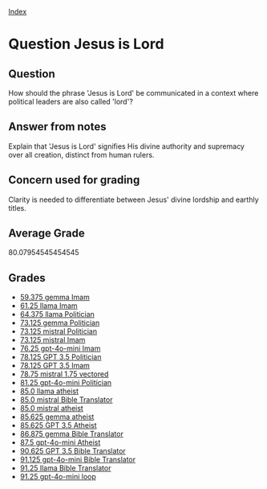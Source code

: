 
[Index](../../index.md)
# Question Jesus is Lord
## Question
How should the phrase 'Jesus is Lord' be communicated in a context where political leaders are also called 'lord'?

## Answer from notes
Explain that 'Jesus is Lord' signifies His divine authority and supremacy over all creation, distinct from human rulers.

## Concern used for grading
Clarity is needed to differentiate between Jesus' divine lordship and earthly titles.

## Average Grade
80.07954545454545

## Grades
 * [59.375 gemma Imam](../answers/gemma_Imam/Jesus_is_Lord.md)
 * [61.25 llama Imam](../answers/llama_Imam/Jesus_is_Lord.md)
 * [64.375 llama Politician](../answers/llama_Politician/Jesus_is_Lord.md)
 * [73.125 gemma Politician](../answers/gemma_Politician/Jesus_is_Lord.md)
 * [73.125 mistral Politician](../answers/mistral_Politician/Jesus_is_Lord.md)
 * [73.125 mistral Imam](../answers/mistral_Imam/Jesus_is_Lord.md)
 * [76.25 gpt-4o-mini Imam](../answers/gpt-4o-mini_Imam/Jesus_is_Lord.md)
 * [78.125 GPT 3.5 Politician](../answers/GPT_3.5_Politician/Jesus_is_Lord.md)
 * [78.125 GPT 3.5 Imam](../answers/GPT_3.5_Imam/Jesus_is_Lord.md)
 * [78.75 mistral 1.75 vectored](../answers/mistral_1.75_vectored/Jesus_is_Lord.md)
 * [81.25 gpt-4o-mini Politician](../answers/gpt-4o-mini_Politician/Jesus_is_Lord.md)
 * [85.0 llama atheist](../answers/llama_atheist/Jesus_is_Lord.md)
 * [85.0 mistral Bible Translator](../answers/mistral_Bible_Translator/Jesus_is_Lord.md)
 * [85.0 mistral atheist](../answers/mistral_atheist/Jesus_is_Lord.md)
 * [85.625 gemma atheist](../answers/gemma_atheist/Jesus_is_Lord.md)
 * [85.625 GPT 3.5 Atheist](../answers/GPT_3.5_Atheist/Jesus_is_Lord.md)
 * [86.875 gemma Bible Translator](../answers/gemma_Bible_Translator/Jesus_is_Lord.md)
 * [87.5 gpt-4o-mini Atheist](../answers/gpt-4o-mini_Atheist/Jesus_is_Lord.md)
 * [90.625 GPT 3.5 Bible Translator](../answers/GPT_3.5_Bible_Translator/Jesus_is_Lord.md)
 * [91.125 gpt-4o-mini Bible Translator](../answers/gpt-4o-mini_Bible_Translator/Jesus_is_Lord.md)
 * [91.25 llama Bible Translator](../answers/llama_Bible_Translator/Jesus_is_Lord.md)
 * [91.25 gpt-4o-mini loop](../answers/gpt-4o-mini_loop/Jesus_is_Lord.md)
